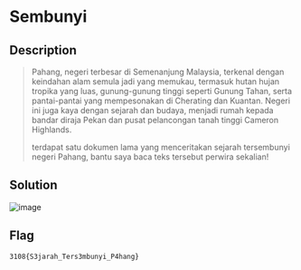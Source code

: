 # Sembunyi
## Description
> Pahang, negeri terbesar di Semenanjung Malaysia, terkenal dengan keindahan alam semula jadi yang memukau, termasuk hutan hujan tropika yang luas, gunung-gunung tinggi seperti Gunung Tahan, serta pantai-pantai yang mempesonakan di Cherating dan Kuantan. Negeri ini juga kaya dengan sejarah dan budaya, menjadi rumah kepada bandar diraja Pekan dan pusat pelancongan tanah tinggi Cameron Highlands.
>
> terdapat satu dokumen lama yang menceritakan sejarah tersembunyi negeri Pahang, bantu saya baca teks tersebut perwira sekalian!

## Solution
![image](https://github.com/user-attachments/assets/af90b28e-e824-4955-b85f-1fe5ce285285)

## Flag
```
3108{S3jarah_Ters3mbunyi_P4hang}
```
